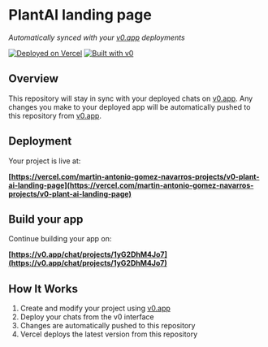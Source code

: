 # PlantAI landing page

*Automatically synced with your [v0.app](https://v0.app) deployments*

[![Deployed on Vercel](https://img.shields.io/badge/Deployed%20on-Vercel-black?style=for-the-badge&logo=vercel)](https://vercel.com/martin-antonio-gomez-navarros-projects/v0-plant-ai-landing-page)
[![Built with v0](https://img.shields.io/badge/Built%20with-v0.app-black?style=for-the-badge)](https://v0.app/chat/projects/1yG2DhM4Jo7)

## Overview

This repository will stay in sync with your deployed chats on [v0.app](https://v0.app).
Any changes you make to your deployed app will be automatically pushed to this repository from [v0.app](https://v0.app).

## Deployment

Your project is live at:

**[https://vercel.com/martin-antonio-gomez-navarros-projects/v0-plant-ai-landing-page](https://vercel.com/martin-antonio-gomez-navarros-projects/v0-plant-ai-landing-page)**

## Build your app

Continue building your app on:

**[https://v0.app/chat/projects/1yG2DhM4Jo7](https://v0.app/chat/projects/1yG2DhM4Jo7)**

## How It Works

1. Create and modify your project using [v0.app](https://v0.app)
2. Deploy your chats from the v0 interface
3. Changes are automatically pushed to this repository
4. Vercel deploys the latest version from this repository
